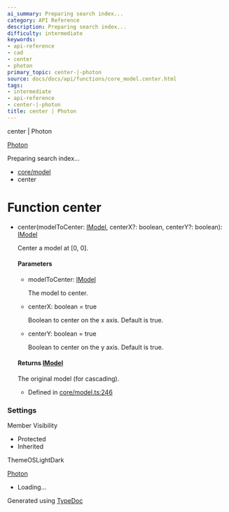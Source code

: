 ```yaml
---
ai_summary: Preparing search index...
category: API Reference
description: Preparing search index...
difficulty: intermediate
keywords:
- api-reference
- cad
- center
- photon
primary_topic: center-|-photon
source: docs/docs/api/functions/core_model.center.html
tags:
- intermediate
- api-reference
- center-|-photon
title: center | Photon
---
```

center | Photon

[Photon](../index.md)




Preparing search index...

* [core/model](../modules/core_model.md)
* center

# Function center

* center(modelToCenter: [IModel](../interfaces/core_schema.IModel.md), centerX?: boolean, centerY?: boolean): [IModel](../interfaces/core_schema.IModel.md)

  Center a model at [0, 0].

  #### Parameters

  + modelToCenter: [IModel](../interfaces/core_schema.IModel.md)

    The model to center.
  + centerX: boolean = true

    Boolean to center on the x axis. Default is true.
  + centerY: boolean = true

    Boolean to center on the y axis. Default is true.

  #### Returns [IModel](../interfaces/core_schema.IModel.md)

  The original model (for cascading).

  + Defined in [core/model.ts:246](https://github.com/mwhite454/photon/blob/main/packages/photon/src/core/model.ts#L246)

### Settings

Member Visibility

* Protected
* Inherited

ThemeOSLightDark

[Photon](../index.md)

* Loading...

Generated using [TypeDoc](https://typedoc.org/)
